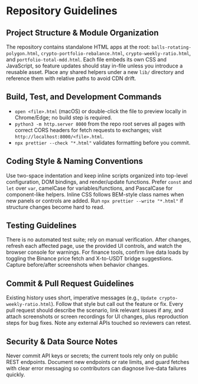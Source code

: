 # Repository Guidelines

## Project Structure & Module Organization
The repository contains standalone HTML apps at the root: `balls-rotating-polygon.html`, `crypto-portfolio-rebalance.html`, `crypto-weekly-ratio.html`, and `portfolio-total-mdd.html`. Each file embeds its own CSS and JavaScript, so feature updates should stay in-file unless you introduce a reusable asset. Place any shared helpers under a new `lib/` directory and reference them with relative paths to avoid CDN drift.

## Build, Test, and Development Commands
- `open <file>.html` (macOS) or double-click the file to preview locally in Chrome/Edge; no build step is required.
- `python3 -m http.server 8000` from the repo root serves all pages with correct CORS headers for fetch requests to exchanges; visit `http://localhost:8000/<file>.html`.
- `npx prettier --check "*.html"` validates formatting before you commit.

## Coding Style & Naming Conventions
Use two-space indentation and keep inline scripts organized into top-level configuration, DOM bindings, and render/update functions. Prefer `const` and `let` over `var`, camelCase for variables/functions, and PascalCase for component-like helpers. Inline CSS follows BEM-style class names when new panels or controls are added. Run `npx prettier --write "*.html"` if structure changes become hard to read.

## Testing Guidelines
There is no automated test suite; rely on manual verification. After changes, refresh each affected page, use the provided UI controls, and watch the browser console for warnings. For finance tools, confirm live data loads by toggling the Binance price fetch and X-to-USDT bridge suggestions. Capture before/after screenshots when behavior changes.

## Commit & Pull Request Guidelines
Existing history uses short, imperative messages (e.g., `Update crypto-weekly-ratio.html`). Follow that style but call out the feature or fix. Every pull request should describe the scenario, link relevant issues if any, and attach screenshots or screen recordings for UI changes, plus reproduction steps for bug fixes. Note any external APIs touched so reviewers can retest.

## Security & Data Source Notes
Never commit API keys or secrets; the current tools rely only on public REST endpoints. Document new endpoints or rate limits, and guard fetches with clear error messaging so contributors can diagnose live-data failures quickly.
